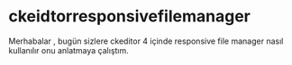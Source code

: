 # ckeidtorresponsivefilemanager
Merhabalar , bugün sizlere ckeditor 4 içinde responsive file manager nasıl kullanılır onu anlatmaya çalıştım.
